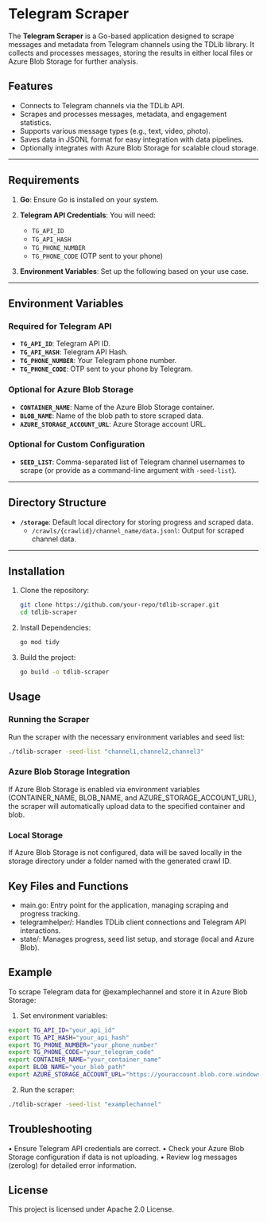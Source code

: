 # Telegram Scraper

The **Telegram Scraper** is a Go-based application designed to scrape messages and metadata from Telegram channels using the TDLib library. It collects and processes messages, storing the results in either local files or Azure Blob Storage for further analysis.

## Features

- Connects to Telegram channels via the TDLib API.
- Scrapes and processes messages, metadata, and engagement statistics.
- Supports various message types (e.g., text, video, photo).
- Saves data in JSONL format for easy integration with data pipelines.
- Optionally integrates with Azure Blob Storage for scalable cloud storage.

---

## Requirements

1. **Go**: Ensure Go is installed on your system.
2. **Telegram API Credentials**: You will need:
    - `TG_API_ID`
    - `TG_API_HASH`
    - `TG_PHONE_NUMBER`
    - `TG_PHONE_CODE` (OTP sent to your phone)

3. **Environment Variables**: Set up the following based on your use case.

---

## Environment Variables

### Required for Telegram API
- **`TG_API_ID`**: Telegram API ID.
- **`TG_API_HASH`**: Telegram API Hash.
- **`TG_PHONE_NUMBER`**: Your Telegram phone number.
- **`TG_PHONE_CODE`**: OTP sent to your phone by Telegram.

### Optional for Azure Blob Storage
- **`CONTAINER_NAME`**: Name of the Azure Blob Storage container.
- **`BLOB_NAME`**: Name of the blob path to store scraped data.
- **`AZURE_STORAGE_ACCOUNT_URL`**: Azure Storage account URL.

### Optional for Custom Configuration
- **`SEED_LIST`**: Comma-separated list of Telegram channel usernames to scrape (or provide as a command-line argument with `-seed-list`).

---

## Directory Structure

- **`/storage`**: Default local directory for storing progress and scraped data.
    - `/crawls/{crawlid}/channel_name/data.jsonl`: Output for scraped channel data.

---

## Installation

1. Clone the repository:

   ```bash
   git clone https://github.com/your-repo/tdlib-scraper.git
   cd tdlib-scraper
   ```
2. Install Dependencies:
    ```bash
   go mod tidy
   ```

3. Build the project:
   ```bash
   go build -o tdlib-scraper
   ```

## Usage

### Running the Scraper

Run the scraper with the necessary environment variables and seed list:

```bash
./tdlib-scraper -seed-list "channel1,channel2,channel3"
```

### Azure Blob Storage Integration

If Azure Blob Storage is enabled via environment variables (CONTAINER_NAME, BLOB_NAME, and AZURE_STORAGE_ACCOUNT_URL), the scraper will automatically upload data to the specified container and blob.

### Local Storage

If Azure Blob Storage is not configured, data will be saved locally in the storage directory under a folder named with the generated crawl ID.

## Key Files and Functions
* main.go: Entry point for the application, managing scraping and progress tracking.
* telegramhelper/: Handles TDLib client connections and Telegram API interactions.
* state/: Manages progress, seed list setup, and storage (local and Azure Blob).


## Example

To scrape Telegram data for @examplechannel and store it in Azure Blob Storage:
1.	Set environment variables:
```bash
export TG_API_ID="your_api_id"
export TG_API_HASH="your_api_hash"
export TG_PHONE_NUMBER="your_phone_number"
export TG_PHONE_CODE="your_telegram_code"
export CONTAINER_NAME="your_container_name"
export BLOB_NAME="your_blob_path"
export AZURE_STORAGE_ACCOUNT_URL="https://youraccount.blob.core.windows.net"
```
2. Run the scraper:
```bash
./tdlib-scraper -seed-list "examplechannel"
```

## Troubleshooting
•	Ensure Telegram API credentials are correct.
•	Check your Azure Blob Storage configuration if data is not uploading.
•	Review log messages (zerolog) for detailed error information.

## License

This project is licensed under Apache 2.0 License.
